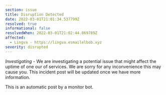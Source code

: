 ```yaml
---
section: issue
title: Disruption Detected
date: 2022-03-01T21:01:34.537799Z
resolved: true
informational: false
resolvedWhen: 2022-03-01T21:02:44.869789Z
affected:
  - Lingva - https://lingva.esmailelbob.xyz
severity: disrupted
---
```

*Investigating* - We are investigating a potential issue that might affect the uptime of one our of services. We are sorry for any inconvenience this may cause you. This incident post will be updated once we have more information.

This is an automatic post by a monitor bot.
        